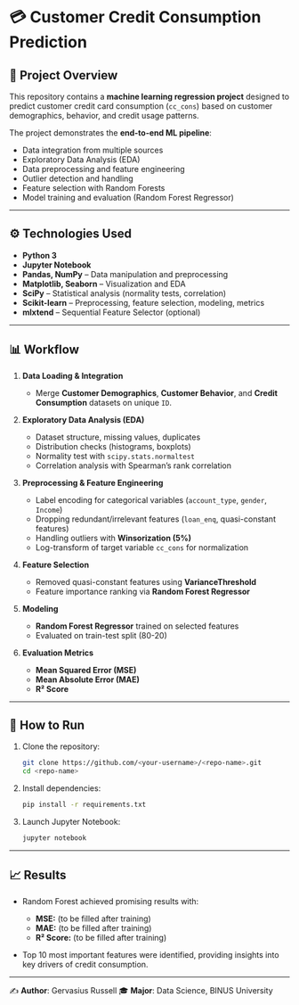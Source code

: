 # 💳 Customer Credit Consumption Prediction

## 📖 Project Overview

This repository contains a **machine learning regression project** designed to predict customer credit card consumption (`cc_cons`) based on customer demographics, behavior, and credit usage patterns.

The project demonstrates the **end-to-end ML pipeline**:

* Data integration from multiple sources
* Exploratory Data Analysis (EDA)
* Data preprocessing and feature engineering
* Outlier detection and handling
* Feature selection with Random Forests
* Model training and evaluation (Random Forest Regressor)

---

## ⚙️ Technologies Used

* **Python 3**
* **Jupyter Notebook**
* **Pandas, NumPy** – Data manipulation and preprocessing
* **Matplotlib, Seaborn** – Visualization and EDA
* **SciPy** – Statistical analysis (normality tests, correlation)
* **Scikit-learn** – Preprocessing, feature selection, modeling, metrics
* **mlxtend** – Sequential Feature Selector (optional)

---

## 📊 Workflow

1. **Data Loading & Integration**

   * Merge **Customer Demographics**, **Customer Behavior**, and **Credit Consumption** datasets on unique `ID`.

2. **Exploratory Data Analysis (EDA)**

   * Dataset structure, missing values, duplicates
   * Distribution checks (histograms, boxplots)
   * Normality test with `scipy.stats.normaltest`
   * Correlation analysis with Spearman’s rank correlation

3. **Preprocessing & Feature Engineering**

   * Label encoding for categorical variables (`account_type`, `gender`, `Income`)
   * Dropping redundant/irrelevant features (`loan_enq`, quasi-constant features)
   * Handling outliers with **Winsorization (5%)**
   * Log-transform of target variable `cc_cons` for normalization

4. **Feature Selection**

   * Removed quasi-constant features using **VarianceThreshold**
   * Feature importance ranking via **Random Forest Regressor**

5. **Modeling**

   * **Random Forest Regressor** trained on selected features
   * Evaluated on train-test split (80-20)

6. **Evaluation Metrics**

   * **Mean Squared Error (MSE)**
   * **Mean Absolute Error (MAE)**
   * **R² Score**

---

## 🚀 How to Run

1. Clone the repository:

   ```bash
   git clone https://github.com/<your-username>/<repo-name>.git
   cd <repo-name>
   ```

2. Install dependencies:

   ```bash
   pip install -r requirements.txt
   ```

3. Launch Jupyter Notebook:

   ```bash
   jupyter notebook
   ```

---

## 📈 Results

* Random Forest achieved promising results with:

  * **MSE:** (to be filled after training)
  * **MAE:** (to be filled after training)
  * **R² Score:** (to be filled after training)
* Top 10 most important features were identified, providing insights into key drivers of credit consumption.

---

✍️ **Author**: Gervasius Russell
🎓 **Major**: Data Science, BINUS University
